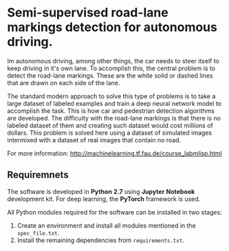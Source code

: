 # Semi-supervised road-lane markings detection for autonomous driving.
Im autonomous driving, among other things, the car needs to steer itself to keep driving in it's own lane. To accomplish this, the central problem is to detect the road-lane markings. These are the white solid or dashed lines that are drawn on each side of the lane. 

The standard modern approach to solve this type of problems is to take a large dataset of labeled examples and train a deep neural network model to accomplish the task. This is how car and pedestrian detection algorithms are developed. The difficulty with the road-lane markings is that there is no labeled dataset of them and creating such dataset would cost millions of dollars. This problem is solved here using a dataset of simulated images intermixed with a dataset of real images that contain no road.

For more information: http://machinelearning.tf.fau.de/course_labmlisp.html

Requiremnets
------

The software is developed in **Python** **2.7** using **Jupyter** **Notebook** development kit. For deep learning, the **PyTorch** framework is used.

All Python modules required for the software can be installed in two stages:
1. Create an environment and install all modules mentioned in the `spec_file.txt`.
2. Install the remaining dependencies from `requirements.txt`.
